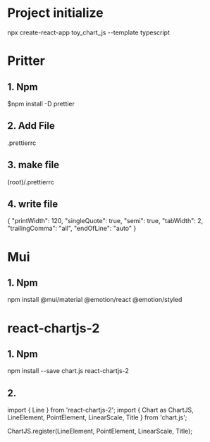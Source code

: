 # Project initialize

npx create-react-app toy_chart_js --template typescript

# Pritter

## 1. Npm

$npm install -D prettier

## 2. Add File

.prettierrc

## 3. make file

(root)/.prettierrc

## 4. write file

{
"printWidth": 120,
"singleQuote": true,
"semi": true,
"tabWidth": 2,
"trailingComma": "all",
"endOfLine": "auto"
}

# Mui

## 1. Npm

npm install @mui/material @emotion/react @emotion/styled

# react-chartjs-2

## 1. Npm

npm install --save chart.js react-chartjs-2

## 2.

import { Line } from 'react-chartjs-2';
import { Chart as ChartJS, LineElement, PointElement, LinearScale, Title } from 'chart.js';

ChartJS.register(LineElement, PointElement, LinearScale, Title);
